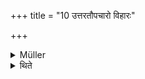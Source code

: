 +++
title = "10 उत्तरतौपचारो विहारः"

+++

<details><summary>Müller</summary>

All priestly performances take place on the northern side of the Vihāra.

#####  Commentary

Uttarata-upacāraḥ has to be taken as a compound. Vihāra is explained as vihriyante’gnayaḥ pātrāṇi ca yasmin deśe, i.e. the sacrificial ground. Upacāra is explained as adhvaryvādīnāṃ saṃcaraḥ, and this saṃcara, according to Kātyāyana I, 3, 42, is the path between the Cātvāla and Utkara, the Utkara being on the west, the praṇītās on the east of the Vihāra. Kātyāyana I, 8, 26, expresses the same rule by uttarata-upacāro yajñaḥ, the vihāra being the place where the yajña takes place.
</details>

<details><summary>थिते</summary>

उत्तरतौपचारो विहारः १०
</details>
